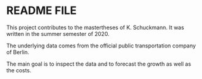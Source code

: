 # README FILEThis project contributes to the mastertheses of K. Schuckmann. It was written in the summer semester of 2020. The underlying data comes from the official public transportation company of Berlin.The main goal is to inspect the data and to forecast the growth as well as the costs.